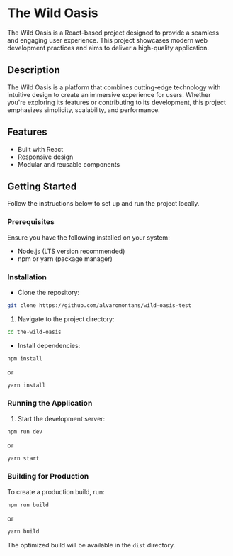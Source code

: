 # The Wild Oasis

The Wild Oasis is a React-based project designed to provide a seamless and engaging user experience. This project showcases modern web development practices and aims to deliver a high-quality application.

## Description

The Wild Oasis is a platform that combines cutting-edge technology with intuitive design to create an immersive experience for users. Whether you're exploring its features or contributing to its development, this project emphasizes simplicity, scalability, and performance.

## Features

- Built with React
- Responsive design
- Modular and reusable components

## Getting Started

Follow the instructions below to set up and run the project locally.

### Prerequisites

Ensure you have the following installed on your system:

- Node.js (LTS version recommended)
- npm or yarn (package manager)

### Installation

- Clone the repository:

```bash
git clone https://github.com/alvaromontans/wild-oasis-test
```

1. Navigate to the project directory:

```bash
cd the-wild-oasis
```

- Install dependencies:

```bash
npm install
```

or

```bash
yarn install
```

### Running the Application

1. Start the development server:

```bash
npm run dev
```

or

```bash
yarn start
```

### Building for Production

To create a production build, run:

```bash
npm run build
```

or

```bash
yarn build
```

The optimized build will be available in the `dist` directory.
